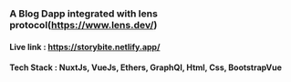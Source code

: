 ### A Blog Dapp integrated with lens protocol(https://www.lens.dev/)

#### Live link : https://storybite.netlify.app/

#### Tech Stack : NuxtJs, VueJs, Ethers, GraphQl, Html, Css, BootstrapVue